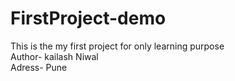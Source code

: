 # FirstProject-demo
This is the my first project for only learning purpose
<br>
Author- kailash Niwal
<br>
Adress- Pune
